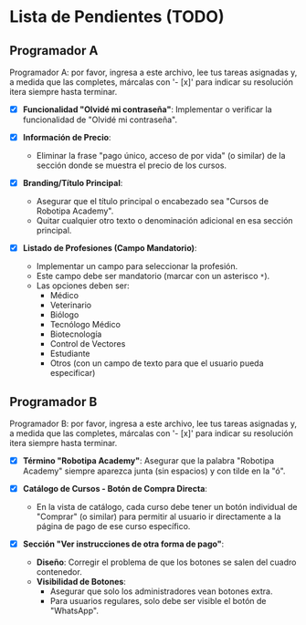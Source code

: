 # Lista de Pendientes (TODO)

## Programador A

Programador A: por favor, ingresa a este archivo, lee tus tareas asignadas y, a medida que las completes, márcalas con '- [x]' para indicar su resolución itera siempre hasta terminar.

- [x] **Funcionalidad "Olvidé mi contraseña"**: Implementar o verificar la funcionalidad de "Olvidé mi contraseña".

- [x] **Información de Precio**:
   - Eliminar la frase "pago único, acceso de por vida" (o similar) de la sección donde se muestra el precio de los cursos.

- [x] **Branding/Título Principal**:
   - Asegurar que el título principal o encabezado sea "Cursos de Robotipa Academy".
   - Quitar cualquier otro texto o denominación adicional en esa sección principal.

- [x] **Listado de Profesiones (Campo Mandatorio)**:
   - Implementar un campo para seleccionar la profesión.
   - Este campo debe ser mandatorio (marcar con un asterisco `*`).
   - Las opciones deben ser:
       - Médico
       - Veterinario
       - Biólogo
       - Tecnólogo Médico
       - Biotecnología
       - Control de Vectores
       - Estudiante
       - Otros (con un campo de texto para que el usuario pueda especificar)

## Programador B

Programador B: por favor, ingresa a este archivo, lee tus tareas asignadas y, a medida que las completes, márcalas con '- [x]' para indicar su resolución itera siempre hasta terminar.

- [x] **Término "Robotipa Academy"**: Asegurar que la palabra "Robotipa Academy" siempre aparezca junta (sin espacios) y con tilde en la "ó".

- [x] **Catálogo de Cursos - Botón de Compra Directa**:
   * En la vista de catálogo, cada curso debe tener un botón individual de "Comprar" (o similar) para permitir al usuario ir directamente a la página de pago de ese curso específico.

- [x] **Sección "Ver instrucciones de otra forma de pago"**:
   * **Diseño**: Corregir el problema de que los botones se salen del cuadro contenedor.
   * **Visibilidad de Botones**:
       * Asegurar que solo los administradores vean botones extra.
       * Para usuarios regulares, solo debe ser visible el botón de "WhatsApp".